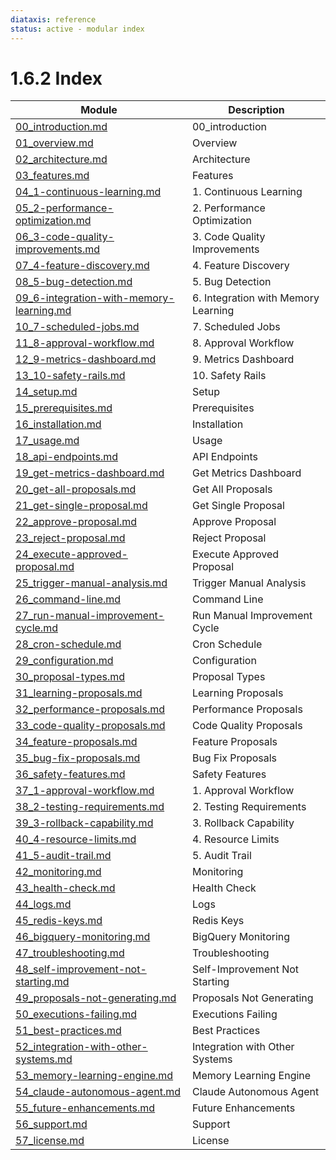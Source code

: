 ```yaml
---
diataxis: reference
status: active - modular index
---
```


# 1.6.2 Index

| Module | Description |
|--------|-------------|
| [00_introduction.md](00_introduction.md) | 00_introduction |
| [01_overview.md](01_overview.md) | Overview |
| [02_architecture.md](02_architecture.md) | Architecture |
| [03_features.md](03_features.md) | Features |
| [04_1-continuous-learning.md](04_1-continuous-learning.md) | 1. Continuous Learning |
| [05_2-performance-optimization.md](05_2-performance-optimization.md) | 2. Performance Optimization |
| [06_3-code-quality-improvements.md](06_3-code-quality-improvements.md) | 3. Code Quality Improvements |
| [07_4-feature-discovery.md](07_4-feature-discovery.md) | 4. Feature Discovery |
| [08_5-bug-detection.md](08_5-bug-detection.md) | 5. Bug Detection |
| [09_6-integration-with-memory-learning.md](09_6-integration-with-memory-learning.md) | 6. Integration with Memory Learning |
| [10_7-scheduled-jobs.md](10_7-scheduled-jobs.md) | 7. Scheduled Jobs |
| [11_8-approval-workflow.md](11_8-approval-workflow.md) | 8. Approval Workflow |
| [12_9-metrics-dashboard.md](12_9-metrics-dashboard.md) | 9. Metrics Dashboard |
| [13_10-safety-rails.md](13_10-safety-rails.md) | 10. Safety Rails |
| [14_setup.md](14_setup.md) | Setup |
| [15_prerequisites.md](15_prerequisites.md) | Prerequisites |
| [16_installation.md](16_installation.md) | Installation |
| [17_usage.md](17_usage.md) | Usage |
| [18_api-endpoints.md](18_api-endpoints.md) | API Endpoints |
| [19_get-metrics-dashboard.md](19_get-metrics-dashboard.md) | Get Metrics Dashboard |
| [20_get-all-proposals.md](20_get-all-proposals.md) | Get All Proposals |
| [21_get-single-proposal.md](21_get-single-proposal.md) | Get Single Proposal |
| [22_approve-proposal.md](22_approve-proposal.md) | Approve Proposal |
| [23_reject-proposal.md](23_reject-proposal.md) | Reject Proposal |
| [24_execute-approved-proposal.md](24_execute-approved-proposal.md) | Execute Approved Proposal |
| [25_trigger-manual-analysis.md](25_trigger-manual-analysis.md) | Trigger Manual Analysis |
| [26_command-line.md](26_command-line.md) | Command Line |
| [27_run-manual-improvement-cycle.md](27_run-manual-improvement-cycle.md) | Run Manual Improvement Cycle |
| [28_cron-schedule.md](28_cron-schedule.md) | Cron Schedule |
| [29_configuration.md](29_configuration.md) | Configuration |
| [30_proposal-types.md](30_proposal-types.md) | Proposal Types |
| [31_learning-proposals.md](31_learning-proposals.md) | Learning Proposals |
| [32_performance-proposals.md](32_performance-proposals.md) | Performance Proposals |
| [33_code-quality-proposals.md](33_code-quality-proposals.md) | Code Quality Proposals |
| [34_feature-proposals.md](34_feature-proposals.md) | Feature Proposals |
| [35_bug-fix-proposals.md](35_bug-fix-proposals.md) | Bug Fix Proposals |
| [36_safety-features.md](36_safety-features.md) | Safety Features |
| [37_1-approval-workflow.md](37_1-approval-workflow.md) | 1. Approval Workflow |
| [38_2-testing-requirements.md](38_2-testing-requirements.md) | 2. Testing Requirements |
| [39_3-rollback-capability.md](39_3-rollback-capability.md) | 3. Rollback Capability |
| [40_4-resource-limits.md](40_4-resource-limits.md) | 4. Resource Limits |
| [41_5-audit-trail.md](41_5-audit-trail.md) | 5. Audit Trail |
| [42_monitoring.md](42_monitoring.md) | Monitoring |
| [43_health-check.md](43_health-check.md) | Health Check |
| [44_logs.md](44_logs.md) | Logs |
| [45_redis-keys.md](45_redis-keys.md) | Redis Keys |
| [46_bigquery-monitoring.md](46_bigquery-monitoring.md) | BigQuery Monitoring |
| [47_troubleshooting.md](47_troubleshooting.md) | Troubleshooting |
| [48_self-improvement-not-starting.md](48_self-improvement-not-starting.md) | Self-Improvement Not Starting |
| [49_proposals-not-generating.md](49_proposals-not-generating.md) | Proposals Not Generating |
| [50_executions-failing.md](50_executions-failing.md) | Executions Failing |
| [51_best-practices.md](51_best-practices.md) | Best Practices |
| [52_integration-with-other-systems.md](52_integration-with-other-systems.md) | Integration with Other Systems |
| [53_memory-learning-engine.md](53_memory-learning-engine.md) | Memory Learning Engine |
| [54_claude-autonomous-agent.md](54_claude-autonomous-agent.md) | Claude Autonomous Agent |
| [55_future-enhancements.md](55_future-enhancements.md) | Future Enhancements |
| [56_support.md](56_support.md) | Support |
| [57_license.md](57_license.md) | License |
